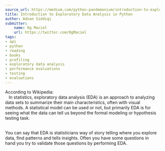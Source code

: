 ```yaml
---
source_url: https://medium.com/python-pandemonium/introduction-to-exploratory-data-analysis-in-python-8b6bcb55c190
title: Introduction to Exploratory Data Analysis in Python
author: Adnan Siddiqi
submitter:
    name: Og Maciel
    url: https://twitter.com/OgMaciel
tags:
- api
- python
- reading
- books
- profiling
- exploratory data analysis
- performance evaluations
- testing
- evaluations
---
```


According to Wikipedia:\
   In statistics, exploratory data analysis (EDA) is an approach to analyzing data sets to summarize their main characteristics, often with visual methods. A statistical model can be used or not, but primarily EDA is for seeing what the data can tell us beyond the formal modeling or hypothesis testing task.

\
You can say that EDA is statisticians way of story telling where you explore data, find patterns and tells insights. Often you have some questions in hand you try to validate those questions by performing EDA.
